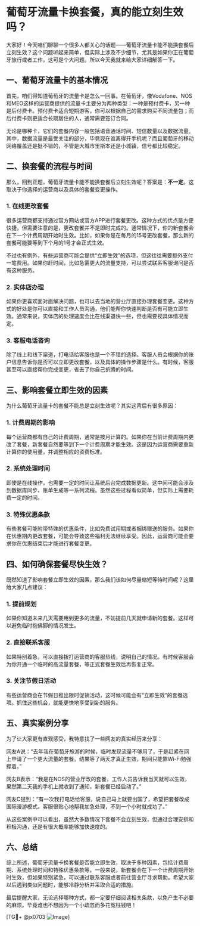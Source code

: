 # 葡萄牙流量卡换套餐，真的能立刻生效吗？

大家好！今天咱们聊聊一个很多人都关心的话题——葡萄牙流量卡能不能换套餐后立刻生效？这个问题听起来简单，但实际上涉及不少细节，尤其是如果你正在葡萄牙旅行或者工作，这可是个大问题。所以今天我就来给大家详细解答一下。

## 一、葡萄牙流量卡的基本情况

首先，咱们得知道葡萄牙的流量卡是怎么一回事。在葡萄牙，像Vodafone、NOS和MEO这样的运营商提供的流量卡主要分为两种类型：一种是预付费卡，另一种是后付费卡。预付费卡适合短期游客，你可以根据自己的需求购买不同流量包；而后付费卡则更适合长期居住的人，通常需要签订合同。

无论是哪种卡，它们的套餐内容一般包括语音通话时间、短信数量以及数据流量。其中，数据流量是最受关注的部分，毕竟现在谁离得开手机呢？而且葡萄牙的移动网络覆盖还是挺不错的，不管是大城市里斯本还是小城镇，信号都比较稳定。

## 二、换套餐的流程与时间

那么，回到正题，葡萄牙流量卡能不能换套餐后立刻生效呢？答案是：**不一定**。这取决于你选择的运营商以及具体的套餐变更操作。

### 1. 在线更改套餐

很多运营商都支持通过官方网站或官方APP进行套餐更改。这种方式的优点是方便快捷，但需要注意的是，更改套餐并不是即时完成的。通常情况下，你的新套餐会在下一个计费周期开始时生效。比如，如果你是在每月的15号更改套餐，那么新的套餐可能要等到下个月的1号才会正式生效。

不过也有例外，有些运营商可能会提供“立即生效”的选项，但这往往需要额外支付一笔费用。如果你赶时间，比如急需更大的流量支持，可以尝试联系客服询问是否有这种服务。

### 2. 实体店办理

如果你更喜欢面对面解决问题，也可以去当地的营业厅直接办理套餐变更。这种方式的好处是你可以直接和工作人员沟通，他们能帮你快速判断是否有可能立即生效。通常来说，实体店的处理速度会比在线渠道快一些，但也需要视具体情况而定。

### 3. 客服电话咨询

除了线上和线下渠道，打电话给客服也是一个不错的选择。客服人员会根据你的账户信息告诉你是否可以立即更改套餐，以及具体的操作步骤是什么。有时候，客服甚至可以直接帮你完成变更，省去了你自己折腾的时间。

## 三、影响套餐立即生效的因素

为什么葡萄牙流量卡的套餐不能总是立刻生效呢？其实这背后有很多原因：

### 1. 计费周期的影响

每个运营商都有自己的计费周期，通常是按月计算的。如果你在当前计费周期内更改了套餐，新套餐自然要等到下一个计费周期才能生效。这是因为运营商需要重新计算你的使用量，并调整相应的资费标准。

### 2. 系统处理时间

即使是在线操作，也需要一定的时间让系统后台完成数据更新。这中间可能会涉及到数据库同步、账单生成等一系列流程。虽然这些过程看似简单，但实际上需要耗费一定的时间。

### 3. 特殊优惠条款

有些套餐可能附带特殊的优惠条件，比如免费试用期或者捆绑赠送的服务。如果你在优惠期内更改套餐，可能会导致这些福利无法继续享受。因此，运营商可能会要求你在优惠结束后才能进行套餐变更。

## 四、如何确保套餐尽快生效？

既然知道了影响套餐立即生效的因素，那么我们该如何尽量缩短等待时间呢？这里给大家几点建议：

### 1. 提前规划

如果你知道未来几天需要用到更多的流量，不妨提前几天就申请新的套餐。这样可以避免临时抱佛脚的情况发生。

### 2. 直接联系客服

如果特别着急，可以直接拨打运营商的客服热线，说明自己的情况。有时候客服会为你开通一个临时的高流量套餐，等正式套餐生效后再恢复正常。

### 3. 关注节假日活动

有些运营商会在节假日推出限时促销活动，这时候可能会有“立即生效”的套餐选项。抓住这些机会，就能更快地享受到新的服务。

## 五、真实案例分享

为了让大家更有直观感受，我特意找了一些网友的真实经历来分享：

网友A说：“去年我在葡萄牙旅游的时候，临时发现流量不够用了，于是赶紧在网上申请了一个更大流量的套餐。结果等了两天才真正生效，期间只能靠Wi-Fi勉强撑着。”

网友B表示：“我是在NOS的营业厅改的套餐，工作人员告诉我当天就可以生效，果然第二天我的手机上就收到了通知，新套餐已经启动了。”

网友C提到：“有一次我打电话给客服，说自己马上就要出国了，希望把套餐改成国际漫游模式。客服很贴心地帮我加急处理，不到一个小时就成功了。”

从这些案例中可以看出，虽然大多数情况下套餐不会立刻生效，但通过合理安排和积极沟通，还是有很大概率能够加快速度的。

## 六、总结

综上所述，葡萄牙流量卡换套餐是否能立即生效，取决于多种因素，包括计费周期、系统处理时间和特殊优惠条款等。一般来说，新套餐会在下一个计费周期开始时生效，但如果特别紧急，可以通过联系客服或者前往营业厅寻求帮助。希望大家以后遇到类似问题时，能够冷静分析并采取合适的措施。

最后提醒大家，无论选择哪种方式，都一定要仔细阅读相关条款，以免产生不必要的麻烦。毕竟谁也不想因为一个小疏忽而多花冤枉钱吧！

[TG💪+ @jx0703 ![Image](https://github.com/user-attachments/assets/dbca1d08-cadb-493c-b0ec-ad6f7a83f270)]